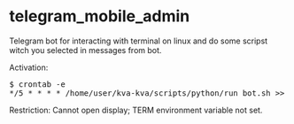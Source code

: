 # telegram_mobile_admin
Telegram bot for interacting with terminal on linux and do some scripst witch you selected in messages from bot.

Activation:
<pre>
$ crontab -e
*/5 * * * * /home/user/kva-kva/scripts/python/run_bot.sh >> /home/user/kva-kva/scripts/python/bot_9.log 2>&1
</pre>

 Restriction: Cannot open display; TERM environment variable not set.
